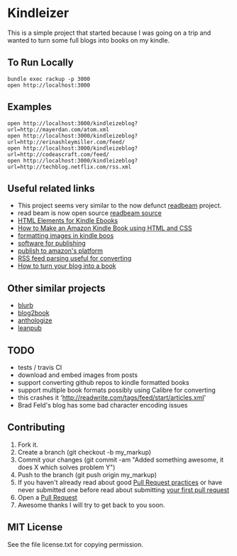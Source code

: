 Kindleizer
===

This is a simple project that started because I was going on a trip and wanted to turn some full blogs into books on my kindle.

## To Run Locally

    bundle exec rackup -p 3000
    open http://localhost:3000


## Examples

    open http://localhost:3000/kindleizeblog?url=http://mayerdan.com/atom.xml
    open http://localhost:3000/kindleizeblog?url=http://erinashleymiller.com/feed/
    open http://localhost:3000/kindleizeblog?url=http://codeascraft.com/feed/
    open http://localhost:3000/kindleizeblog?url=http://techblog.netflix.com/rss.xml

## Useful related links

* This project seems very similar to the now defunct [readbeam](http://readbeam.com/) project.
* read beam is now open source [readbeam source](https://github.com/tomschlenkhoff/ReadBeam)
* [HTML Elements for Kindle Ebooks](http://webdesign.about.com/od/mobi/a/html-for-kindle.htm)
* [How to Make an Amazon Kindle Book using HTML and CSS](http://www.perrygarvin.com/blog/2012/01/16/how-to-make-an-amazon-kindle-book-using-html-and-css/)
* [formatting images in kindle boos](https://kdp.amazon.com/self-publishing/help?topicId=A1B6GKJ79HC7AN)
* [software for publishing](http://www.williamking.me/2012/02/08/create-your-own-kindle-ebook-step-by-step-with-pictures/)
* [publish to amazon's platform](http://www.copyblogger.com/how-to-publish-kindle-ebook/)
* [RSS feed parsing useful for converting](http://ramblinglabs.com/blog/2012/02/migrating-your-blog-posts-to-markdown-with-upmark-and-nokogiri)
* [How to turn your blog into a book](http://en.blog.wordpress.com/2012/04/04/how-to-turn-your-blog-into-a-book/)

## Other similar projects

* [blurb](http://www.blurb.com/)
* [blog2book](http://blog2print.sharedbook.com/blogworld/printmyblog/index.html)
* [anthologize](http://anthologize.org/)
* [leanpub](https://leanpub.com/)

## TODO

  * tests / travis CI
  * download and embed images from posts
  * support converting github repos to kindle formatted books
  * support multiple book formats possibly using Calibre for converting
  * this crashes it 'http://readwrite.com/tags/feed/start/articles.xml'
  * Brad Feld's blog has some bad character encoding issues
  
## Contributing

1. Fork it.
2. Create a branch (git checkout -b my_markup)
3. Commit your changes (git commit -am "Added something awesome, it does X which solves problem Y")
4. Push to the branch (git push origin my_markup)
5. If you haven't already read about good [Pull Request practices](http://codeinthehole.com/writing/pull-requests-and-other-good-practices-for-teams-using-github/) or have never submitted one before read about submitting [your first pull request](http://jumpstartlab.com/news/archives/2013/04/15/your-first-pull-request)
6. Open a [Pull Request](https://help.github.com/articles/using-pull-requests)
7. Awesome thanks I will try to get back to you soon.

## MIT License

See the file license.txt for copying permission.

